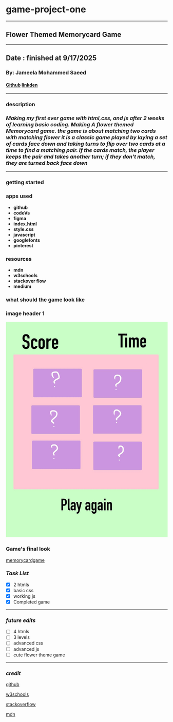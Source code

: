 # game-project-one
***
## Flower Themed Memorycard Game
***
## Date : finished at 9/17/2025
### By: Jameela Mohammed Saeed
#### [Github](https://github.com/jamsaeed) [linkden](https://www.linkedin.com/in/jameela-mohammed-94b462381?utm_source=share&utm_campaign=share_via&utm_content=profile&utm_medium=ios_app)
***

### description
### *Making my first ever game with html,css, and js  after 2 weeks of learning basic coding. Making A flower themed Memorycard game. the game is about matching two cards with matching flower it is a classic game played by laying a set of cards face down and taking turns to flip over two cards at a time to find a matching pair. If the cards match, the player keeps the pair and takes another turn; if they don't match, they are turned back face down*
***
### getting started



### apps used
* **github**
* **codeVs**
* **figma**
* **index.html**
* **style.css**
* **javascript**
* **googlefonts**
* **pinterest**

### resources
* **mdn**
* **w3schools**
* **stackover flow**
* **medium**

### what should the game look like
 ### **image header 1**
![game-final-result](./images/game%20final%20result.jpeg)

### Game's final look
[memorycardgame](http://127.0.0.1:5500/game.html)

### ***Task List***
- [x] 2 htmls
- [x] basic css
- [x] working js
- [x] Completed game

***
### ***future edits***
- [ ] 4 htmls
- [ ] 3 levels
- [ ] advanced css
- [ ] advanced js
- [ ] cute flower theme game

***
### *credit*
[github](https://github.com/SEB-X-Bahrain/class_wiki)

[w3schools](https://www.w3schools.com/)

[stackoverflow](https://stackoverflow.com/questions)

[mdn](https://developer.mozilla.org/en-US/)






